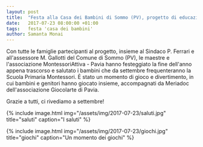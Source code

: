 ```yaml
---
layout: post
title:  "Festa alla Casa dei Bambini di Sommo (PV), progetto di educazione parentale Montessori"
date:   2017-07-23 08:00:00 +01:00
tags:   festa 'casa dei bambini'
author: Samanta Monai
---
```


Con tutte le famiglie partecipanti al progetto, insieme al Sindaco P. Ferrari e all'assessore M. Gallotti del Comune di Sommo (PV), le maestre e l'associazione MontessoriAttiva - Pavia hanno festeggiato la fine dell'anno appena trascorso e salutato i bambini che da settembre frequenteranno la Scuola Primaria Montessori. 
È stato un momento di gioco e divertimento, in cui bambini e genitori hanno giocato insieme, accompagnati da Meriadoc dell'associazione Giocolarte di Pavia.


Grazie a tutti, ci rivediamo a settembre!

{% include image.html img="/assets/img/2017-07-23/saluti.jpg" title="saluti" caption="I saluti" %}


{% include image.html img="/assets/img/2017-07-23/giochi.jpg" title="giochi" caption="Un momento dei giochi" %}

